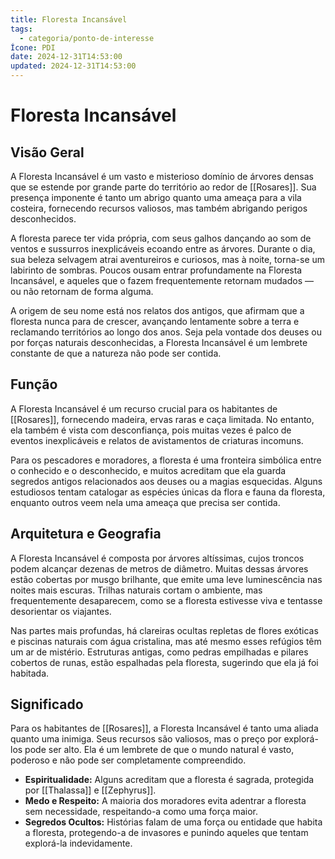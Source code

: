 ```yaml
---
title: Floresta Incansável
tags:
  - categoria/ponto-de-interesse
Ícone: PDI
date: 2024-12-31T14:53:00
updated: 2024-12-31T14:53:00
---
```


# Floresta Incansável  

## Visão Geral  

A Floresta Incansável é um vasto e misterioso domínio de árvores densas que se estende por grande parte do território ao redor de [[Rosares]]. Sua presença imponente é tanto um abrigo quanto uma ameaça para a vila costeira, fornecendo recursos valiosos, mas também abrigando perigos desconhecidos.  

A floresta parece ter vida própria, com seus galhos dançando ao som de ventos e sussurros inexplicáveis ecoando entre as árvores. Durante o dia, sua beleza selvagem atrai aventureiros e curiosos, mas à noite, torna-se um labirinto de sombras. Poucos ousam entrar profundamente na Floresta Incansável, e aqueles que o fazem frequentemente retornam mudados — ou não retornam de forma alguma.  

A origem de seu nome está nos relatos dos antigos, que afirmam que a floresta nunca para de crescer, avançando lentamente sobre a terra e reclamando territórios ao longo dos anos. Seja pela vontade dos deuses ou por forças naturais desconhecidas, a Floresta Incansável é um lembrete constante de que a natureza não pode ser contida.  

## Função  

A Floresta Incansável é um recurso crucial para os habitantes de [[Rosares]], fornecendo madeira, ervas raras e caça limitada. No entanto, ela também é vista com desconfiança, pois muitas vezes é palco de eventos inexplicáveis e relatos de avistamentos de criaturas incomuns.  

Para os pescadores e moradores, a floresta é uma fronteira simbólica entre o conhecido e o desconhecido, e muitos acreditam que ela guarda segredos antigos relacionados aos deuses ou a magias esquecidas. Alguns estudiosos tentam catalogar as espécies únicas da flora e fauna da floresta, enquanto outros veem nela uma ameaça que precisa ser contida.  

## Arquitetura e Geografia  

A Floresta Incansável é composta por árvores altíssimas, cujos troncos podem alcançar dezenas de metros de diâmetro. Muitas dessas árvores estão cobertas por musgo brilhante, que emite uma leve luminescência nas noites mais escuras. Trilhas naturais cortam o ambiente, mas frequentemente desaparecem, como se a floresta estivesse viva e tentasse desorientar os viajantes.  

Nas partes mais profundas, há clareiras ocultas repletas de flores exóticas e piscinas naturais com água cristalina, mas até mesmo esses refúgios têm um ar de mistério. Estruturas antigas, como pedras empilhadas e pilares cobertos de runas, estão espalhadas pela floresta, sugerindo que ela já foi habitada.  

## Significado  

Para os habitantes de [[Rosares]], a Floresta Incansável é tanto uma aliada quanto uma inimiga. Seus recursos são valiosos, mas o preço por explorá-los pode ser alto. Ela é um lembrete de que o mundo natural é vasto, poderoso e não pode ser completamente compreendido.  

- **Espiritualidade:** Alguns acreditam que a floresta é sagrada, protegida por [[Thalassa]] e [[Zephyrus]].  
- **Medo e Respeito:** A maioria dos moradores evita adentrar a floresta sem necessidade, respeitando-a como uma força maior.  
- **Segredos Ocultos:** Histórias falam de uma força ou entidade que habita a floresta, protegendo-a de invasores e punindo aqueles que tentam explorá-la indevidamente.  
